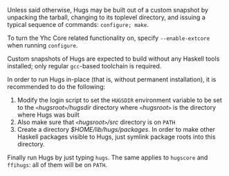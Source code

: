 Unless said otherwise, Hugs may be built out of a custom snapshot by unpacking the tarball, changing to its toplevel directory, and issuing a typical sequence of commands: `configure; make`.

To turn the Yhc Core related functionality on, specify `--enable-extcore` when running `configure`.

Custom snapshots of Hugs are expected to build without any Haskell tools installed; only regular `gcc`-based toolchain is required.

In order to run Hugs in-place (that is, without permanent installation), it is recommended to do the following:

  1. Modify the login script to set the `HUGSDIR` environment variable to be set to the _`<`hugsroot`>`/hugsdir_ directory where _`<`hugsroot`>`_ is the directory where Hugs was built
  1. Also make sure that _`<`hugsroot`>`/src_ directory is on `PATH`
  1. Create a directory _$HOME/lib/hugs/packages_. In order to make other Haskell packages visible to Hugs, just symlink package roots into this directory.

Finally run Hugs by just typing `hugs`. The same applies to `hugscore` and `ffihugs`: all of them will be on `PATH`.